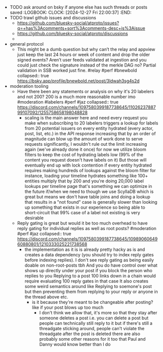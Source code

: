 - TODO ask around on bsky if anyone else has such threads or posts saved
  :LOGBOOK:
  CLOCK: [2024-12-27 Fri 22:00:37]
  :END:
- TODO trawl github issues and discussions
	- https://github.com/bluesky-social/atproto/issues?q=+has%3Acomments+sort%3Acomments-desc+is%3Aissue
	- https://github.com/bluesky-social/atproto/discussions
	-
- general protocol
	- This might be a dumb question but why can’t the relay and appview just keep the last 24 hours or week of content and drop the older signed events? Aren’t user feeds validated at ingestion and you could just check the signature instead of the merkle DAG no? Partial validation in SSB worked just fine. #relay #perf #bnewbold
	  collapsed:: true
	  https://bsky.app/profile/bnewbold.net/post/3ldwah3sg4s2d
- moderation tooling
	- Have there been any statements or analysis on why it's 20 labelers and not 200? 200 is a much more reasonable number imo #moderation #labelers #perf #jaz
	  collapsed:: true
	  https://discord.com/channels/1097580399187738645/1102623788799107092/1255758658198048828
		- scaling is the main answer here and need
		  every request you make when subscribing to 20 labelers triggers a lookup for labels from 20 potential issuers on every entity hydrated (every actor, post, list, etc.) in the API response
		  increasing that by an order of magnitude can blow up the amount of work done to serve requests significantly, I wouldn't rule out the limit increasing again (we've already done it once)
		  for now we utilize bloom filters to keep the cost of hydrating labels low (99% of the content you request doesn't have labels on it)
		  But those will eventually end up with lock contention if every entity hydrated requires making hundreds of lookups against the bloom filter 
		  for instance, loading your timeline hydrates something like 100+ entities
		  multiply that by 200 and you're doing 20,000 label lookups per timeline page
		  that's something we can optimize in the future if/when we need to though
		  we use ScyllaDB which is great but means we don't have table joins and doing a lookup that results in a "not found" case is generally slower than looking up something that exists in our experience
		  so being able to short-circuit that 99% case of a label not existing is very desirable
	- Reply gating is great but would it be too much overhead to have reply gating for individual replies as well as root posts? #moderation #perf #jaz
	  collapsed:: true
	  https://discord.com/channels/1097580399187738645/1098906064960880801/1210333025221738568
		- the implementation as it is is already pretty hacky as is and creates a data dependency (you should try to index reply gates before indexing replies). I don't see reply gating as being easily doable on non-root-posts tbh
		  And you do have control over what shows up directly under your post if you block the person who replies to you
		  Replying to a post 100 links down in a chain would require evaluating 100 reply gates in that case
		  It also creates some weird semantics around like
		  Replying to soemone's post but then preventing them from replying to your reply
		  or anyone in the thread above etc.
			- is it because they're meant to be changeable after posting? like if your post blows up too much
				- I don't think we allow that, it's more so that they stay after someone deletes a post
				  i.e. you can delete a post but people can technically still reply to it
				  but if there's still a threadgate sticking around, people can't violate the threadgate after the post is deleted
				  there are also probably some other reasons for it too that Paul and Danny would know better than I do